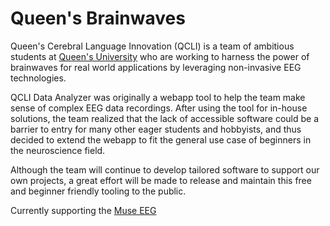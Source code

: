 # Queen's Brainwaves

Queen's Cerebral Language Innovation (QCLI) is a team of ambitious students at [Queen's University](https://www.queensu.ca/) who are working to harness the power of brainwaves for real world applications by leveraging non-invasive EEG technologies.

QCLI Data Analyzer was originally a webapp tool to help the team make sense of complex EEG data recordings. After using the tool for in-house solutions, the team realized that the lack of accessible software could be a barrier to entry for many other eager students and hobbyists, and thus decided to extend the webapp to fit the general use case of beginners in the neuroscience field.

Although the team will continue to develop tailored software to support our own projects, a great effort will be made to release and maintain this free and beginner friendly tooling to the public.

Currently supporting the [Muse EEG](https://choosemuse.com/)
